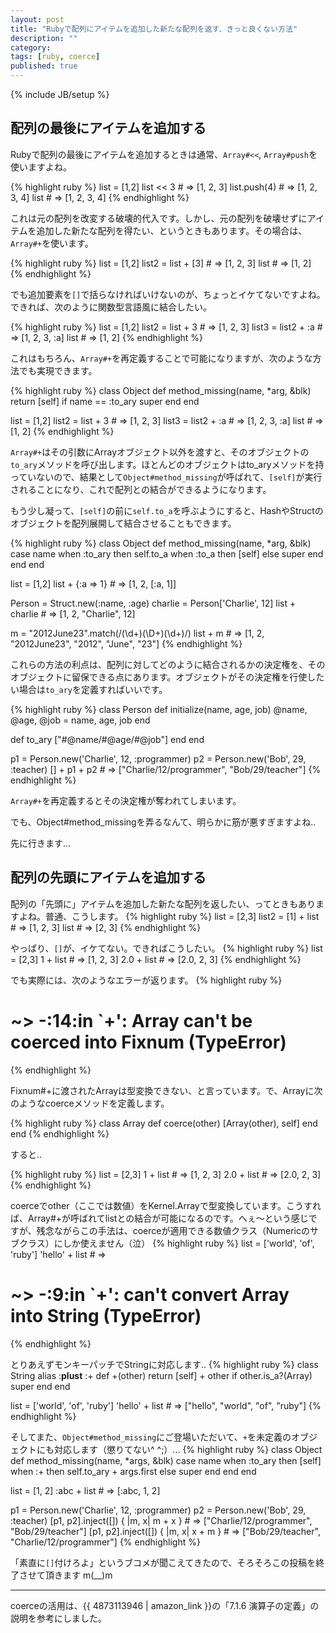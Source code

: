 ```yaml
---
layout: post
title: "Rubyで配列にアイテムを追加した新たな配列を返す、きっと良くない方法"
description: ""
category: 
tags: [ruby, coerce] 
published: true
---
```

{% include JB/setup %}

## 配列の最後にアイテムを追加する
Rubyで配列の最後にアイテムを追加するときは通常、`Array#<<`, `Array#push`を使いますよね。

{% highlight ruby %}
list = [1,2]
list << 3 # => [1, 2, 3]
list.push(4) # => [1, 2, 3, 4]
list # => [1, 2, 3, 4]
{% endhighlight %}

これは元の配列を改変する破壊的代入です。しかし、元の配列を破壊せずにアイテムを追加した新たな配列を得たい、というときもあります。その場合は、`Array#+`を使います。

{% highlight ruby %}
list = [1,2]
list2 = list + [3] # => [1, 2, 3]
list # => [1, 2]
{% endhighlight %}

でも追加要素を`[]`で括らなければいけないのが、ちょっとイケてないですよね。できれば、次のように関数型言語風に結合したい。

{% highlight ruby %}
list = [1,2]
list2 = list + 3 # => [1, 2, 3]
list3 = list2 + :a # => [1, 2, 3, :a]
list # => [1, 2]
{% endhighlight %}


これはもちろん、`Array#+`を再定義することで可能になりますが、次のような方法でも実現できます。

{% highlight ruby %}
class Object
  def method_missing(name, *arg, &blk)
    return [self] if name == :to_ary
    super
  end
end

list = [1,2]
list2 = list + 3 # => [1, 2, 3]
list3 = list2 + :a # => [1, 2, 3, :a]
list # => [1, 2]
{% endhighlight %}

`Array#+`はその引数にArrayオブジェクト以外を渡すと、そのオブジェクトの`to_ary`メソッドを呼び出します。ほとんどのオブジェクトはto_aryメソッドを持っていないので、結果として`Object#method_missing`が呼ばれて、`[self]`が実行されることになり、これで配列との結合ができるようになります。

もう少し凝って、`[self]`の前に`self.to_a`を呼ぶようにすると、HashやStructのオブジェクトを配列展開して結合させることもできます。

{% highlight ruby %}
class Object
  def method_missing(name, *arg, &blk)
    case name
    when :to_ary then self.to_a
    when :to_a   then [self]
    else super
    end
  end
end

list = [1,2]
list + {:a => 1} # => [1, 2, [:a, 1]]

Person = Struct.new(:name, :age)
charlie = Person['Charlie', 12]
list + charlie # => [1, 2, "Charlie", 12]

m = "2012June23".match(/(\d+)(\D+)(\d+)/)
list + m # => [1, 2, "2012June23", "2012", "June", "23"]
{% endhighlight %}

これらの方法の利点は、配列に対してどのように結合されるかの決定権を、そのオブジェクトに留保できる点にあります。オブジェクトがその決定権を行使したい場合は`to_ary`を定義すればいいです。

{% highlight ruby %}
class Person
  def initialize(name, age, job)
    @name, @age, @job = name, age, job
  end

  def to_ary
    ["#@name/#@age/#@job"]
  end
end

p1 = Person.new('Charlie', 12, :programmer)
p2 = Person.new('Bob', 29, :teacher)
[] + p1 + p2 # => ["Charlie/12/programmer", "Bob/29/teacher"]
{% endhighlight %}

`Array#+`を再定義するとその決定権が奪われてしまいます。

でも、Object#method_missingを弄るなんて、明らかに筋が悪すぎますよね..


先に行きます...

## 配列の先頭にアイテムを追加する

配列の「先頭に」アイテムを追加した新たな配列を返したい、ってときもありますよね。普通、こうします。
{% highlight ruby %}
list = [2,3]
list2 = [1] + list # => [1, 2, 3]
list # => [2, 3]
{% endhighlight %}

やっぱり、`[]`が、イケてない。できればこうしたい。
{% highlight ruby %}
list = [2,3]
1 + list # => [1, 2, 3]
2.0 + list # => [2.0, 2, 3]
{% endhighlight %}


でも実際には、次のようなエラーが返ります。
{% highlight ruby %}
# ~> -:14:in `+': Array can't be coerced into Fixnum (TypeError)
{% endhighlight %}

Fixnum#+に渡されたArrayは型変換できない、と言っています。で、Arrayに次のようなcoerceメソッドを定義します。

{% highlight ruby %}
class Array
  def coerce(other)
    [Array(other), self]
  end
end
{% endhighlight %}

すると..

{% highlight ruby %}
list = [2,3]
1 + list # => [1, 2, 3]
2.0 + list # => [2.0, 2, 3]
{% endhighlight %}

coerceでother（ここでは数値）をKernel.Arrayで型変換しています。こうすれば、Array#+が呼ばれてlistとの結合が可能になるのです。へぇ〜という感じですが、残念ながらこの手法は、coerceが適用できる数値クラス（Numericのサブクラス）にしか使えません（泣）
{% highlight ruby %}
list = ['world', 'of', 'ruby']
'hello' + list # => 
# ~> -:9:in `+': can't convert Array into String (TypeError)
{% endhighlight %}

とりあえずモンキーパッチでStringに対応します..
{% highlight ruby %}
class String
  alias :__plust__ :+
  def +(other)
    return [self] + other if other.is_a?(Array)
    super
  end
end

list = ['world', 'of', 'ruby']
'hello' + list # => ["hello", "world", "of", "ruby"]
{% endhighlight %}

そしてまた、`Object#method_missing`にご登場いただいて、`+`を未定義のオブジェクトにも対応します（懲りてない^ ^;）...
{% highlight ruby %}
class Object
  def method_missing(name, *args, &blk)
    case name
    when :to_ary then [self]
    when :+ then self.to_ary + args.first
    else super
    end
  end
end

list = [1, 2]
:abc + list # => [:abc, 1, 2]

p1 = Person.new('Charlie', 12, :programmer)
p2 = Person.new('Bob', 29, :teacher)
[p1, p2].inject([]) { |m, x| m + x } # => ["Charlie/12/programmer", "Bob/29/teacher"]
[p1, p2].inject([]) { |m, x| x + m } # => ["Bob/29/teacher", "Charlie/12/programmer"]
{% endhighlight %}


「素直に`[]`付けろよ」というブコメが聞こえてきたので、そろそろこの投稿を終了させて頂きます m(__)m

----
coerceの活用は、{{ 4873113946 | amazon_link }}の「7.1.6 演算子の定義」の説明を参考にしました。


